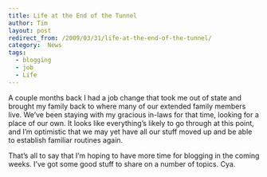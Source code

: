 ```yaml
---
title: Life at the End of the Tunnel
author: Tim
layout: post
redirect_from: /2009/03/31/life-at-the-end-of-the-tunnel/
category:  News
tags:
  - blogging
  - job
  - Life
---
```

A couple months back I had a job change that took me out of state and brought my family back to where many of our extended family members live. We&#8217;ve been staying with my gracious in-laws for that time, looking for a place of our own. It looks like everything&#8217;s likely to go through at this point, and I&#8217;m optimistic that we may yet have all our stuff moved up and be able to establish familiar routines again.

That&#8217;s all to say that I&#8217;m hoping to have more time for blogging in the coming weeks. I&#8217;ve got some good stuff to share on a number of topics. Cya.
